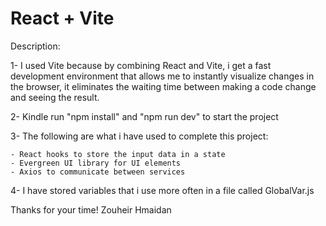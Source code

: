 # React + Vite

Description:

1- I used Vite because by combining React and Vite, i get a fast development environment that allows me to instantly visualize changes in the browser, it eliminates the waiting time between making a code change and seeing the result.

2- Kindle run "npm install" and "npm run dev" to start the project

3- The following are what i have used to complete this project:

    - React hooks to store the input data in a state
    - Evergreen UI library for UI elements
    - Axios to communicate between services

4- I have stored variables that i use more often in a file called GlobalVar.js

Thanks for your time!
Zouheir Hmaidan
